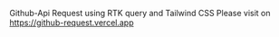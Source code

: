 Github-Api Request using RTK query and Tailwind CSS
Please visit on https://github-request.vercel.app